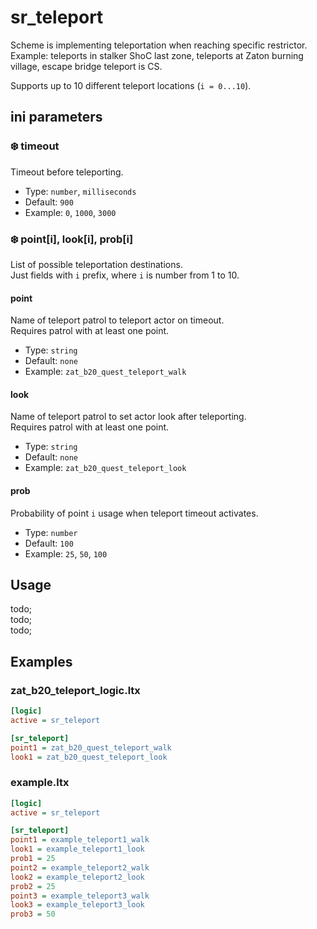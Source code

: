 # sr_teleport

Scheme is implementing teleportation when reaching specific restrictor. <br/>
Example: teleports in stalker ShoC last zone, teleports at Zaton burning village, escape bridge teleport is CS.

Supports up to 10 different teleport locations (`i = 0...10`).

## ini parameters

### ❄️ timeout

Timeout before teleporting.

- Type: `number`, `milliseconds`
- Default: `900`
- Example: `0`, `1000`, `3000`

### ❄️ point[i], look[i], prob[i]

List of possible teleportation destinations. <br/>
Just fields with `i` prefix, where `i` is number from 1 to 10.

#### point

Name of teleport patrol to teleport actor on timeout. <br/>
Requires patrol with at least one point.

- Type: `string`
- Default: `none`
- Example: `zat_b20_quest_teleport_walk`

#### look

Name of teleport patrol to set actor look after teleporting. <br/>
Requires patrol with at least one point.

- Type: `string`
- Default: `none`
- Example: `zat_b20_quest_teleport_look`

#### prob

Probability of point `i` usage when teleport timeout activates.

- Type: `number`
- Default: `100`
- Example: `25`, `50`, `100`

## Usage

todo; <br/>
todo; <br/>
todo; <br/>

## Examples

### zat_b20_teleport_logic.ltx

```ini
[logic]
active = sr_teleport

[sr_teleport]
point1 = zat_b20_quest_teleport_walk
look1 = zat_b20_quest_teleport_look
```


### example.ltx

```ini
[logic]
active = sr_teleport

[sr_teleport]
point1 = example_teleport1_walk
look1 = example_teleport1_look
prob1 = 25
point2 = example_teleport2_walk
look2 = example_teleport2_look
prob2 = 25
point3 = example_teleport3_walk
look3 = example_teleport3_look
prob3 = 50
```
